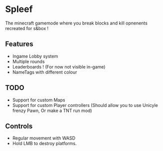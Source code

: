 # Spleef
The minecraft gamemode where you break blocks and kill opnenents recreated for s&box !

## Features
- Ingame Lobby system
- Multiple rounds
- Leaderboards ! (For now not visible in-game)
- NameTags with different colour

## TODO
- Support for custom Maps
- Support for custom Player controllers (Should allow you to use Unicyle frenzy Pawn, Or make a TNT run mod)

## Controls
- Regular movement with WASD
- Hold LMB to destroy platforms.
